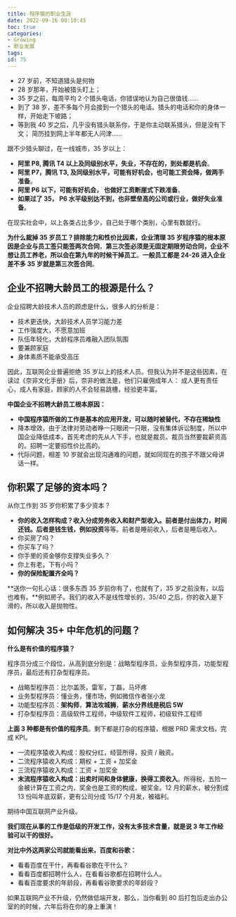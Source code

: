 ```yaml
---
title: 程序猿的职业生涯
date: 2022-09-16 00:10:45
toc: true
categories:
- Growing
- 职业发展
tags:
id: 75
---
```


- 27 岁前，不知道猎头是何物
- 28 岁那年，开始被猎头盯上；
- 35 岁之前，每周平均 2 个猎头电话，你错误地认为自己很值钱……
- 到了 38 岁，差不多每个月会接到一个猎头的电话。猎头的电话和你的身体一样，开始走下坡路；
- 等到我 40 岁之后，几乎没有猎头联系你，于是你主动联系猎头，但是没有下文； 简历挂到网上半年都无人问津……

跟不少猎头聊过，在一线城市，35 岁以上：

- **阿里 P8, 腾讯 T4 以上及同级别水平，失业，不存在的，到处都是机会**。
- **阿里 P7，腾讯 T3, 及同级别水平，可能有好机会，也可能工资会降，做两手准备**。
- **阿里 P6 以下，可能有好机会， 也做好工资断崖式下跌准备**。
- **如果过了 35， P6 水平级别达不到，也非壁垒高的公司或行业，做好失业准备**。

在现实社会中，以上各类占比多少，自己处于哪个类别，心里有数就行。

<!-- more -->

**为什么裁掉 35 岁员工？**排除能力和性价比因素，企业清理 35 岁程序猿的**根本原因是企业与员工签只能签两次合同**，**第三次签必须是无固定期限劳动合同，企业不想让员工养老，所以会在第九年的时候干掉员工**。**一般员工都是 24-26 进入企业差不多 35 岁就是第三次签合同**。

## 企业不招聘大龄员工的根源是什么？

企业招聘大龄技术人员的顾虑是什么，很多人的分析是：

- 技术更迭快，大龄技术人员学习能力差
- 工作强度大，不愿意加班
- 队伍年轻化，大龄程序员难融入团队氛围
- 要兼顾家庭
- 身体素质不能承受高压

因此，互联网企业普遍拒绝 35 岁以上的技术人员。但我认为并不是这些因素，在读过《奈非文化手册》后，奈非的做法是，他们只雇佣成年人：
成人更有责任心，成人有家庭，顾家的人不会轻易跳槽，经验更丰富。

**中国企业不招聘大龄员工根本原因：**

- **中国程序猿所做的工作是基本的应用开发，可以随时被替代，不存在稀缺性**
- 降本增效，由于法律对劳动者睁一只眼闭一只眼，没有集体诉讼制度，所以中国企业降低成本，首先考虑的先从人下手，也就是裁员。裁员当然要裁薪资高的。招聘一定要招性价比高的。
- 代际问题，相差 10 岁就会出现沟通难的问题，就如同现在的孩子不跟父母讲话一样。

## 你积累了足够的资本吗？

从你工作到 35 岁你积累了多少资本？

- **你的收入怎样构成？**收入分成劳务收入和财产型收入。前者是付出体力，时间还钱。后者是钱生钱，例如**投资**等等。前者是睡前收入，后者是睡后收入。
- 你买房了吗？
- 你买车了吗？
- 你手里的资金够你支撑失业多久？
- 你上有老，下有小吗？
- **你的保险配置齐全吗？**

**送你一句扎心话：很多东西 35 岁前你有了，也就有了，35 岁之前没有，以后也难有。**例如房子。我们的收入不是线性增长的，35/40 之后，你的收入是下滑的，所以收入是抛物性。

## 如何解决 35+ 中年危机的问题？

**什么是有价值的程序猿？**

程序员分成三个段位，从高到底分别是：战略型程序员，业务型程序员，功能型程序员，最后还有打杂型程序员。

- 战略型程序员：比尔盖茨，雷军，丁磊，马坏疼
- 业务型程序员：懂业务，懂市场，例如微信作者张小龙
- 功能型程序员：**架构师**，**算法攻城狮**，**薪水分界线是税后 5W**
- 打杂型程序员：高级软件工程师，中级软件工程师，初级软件工程师

**上面 3 种都是有价值的程序员**。剩下都是打杂的程序猿，根据 PRD 需求文档，完成 KPI。

- 一流程序猿收入构成：股权分红，经营所得，投资 / 融资。
- 二流程序猿收入构成：期权 + 工资 + 加奖金
- 三流程序猿收入构成：工资 + 加奖金
- **末流程序猿收入构成：出卖时间和身体健康，换得工资收入**。所得税，五险一金被计算在工资之内，奖金也是工资的构成，被奖金。12 月的薪水，被分割成 13 份叫年底双薪，更有公司分成 15/17 个月发，被福利。

期待中国互联网产业升级。

**我们现在从事的工作是低级的开发工作，没有太多技术含量，就是说 3 年工作经验可以干的很好。**

**对比中外这两家公司就能看出来，百度和谷歌：**

- 看看百度在干什，再看看谷歌在干什么？
- 看看百度都招聘什么人，在看看谷歌都在招聘什么人。
- 看看百度要求的年龄段，再看看谷歌要求的年龄段？

如果互联网产业不升级，仍然做低端开发，那么，当你看到 80 后打包后走出办公室的的时候，六年后将在你的身上重演！
